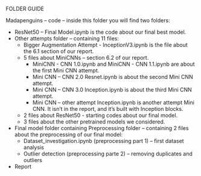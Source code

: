 FOLDER GUIDE

Madapenguins – code – inside this folder you will find two folders:

-	ResNet50 – Final Model.ipynb is the code about our final best model.
-	Other attempts folder – containing 11 files:
    - Bigger Augmentation Attempt - InceptionV3.ipynb is the file about the 6.1 section of our report.
    - 5 files about MiniCNNs – section 6.2 of our report.
      - MiniCNN - CNN 1.0.ipynb and  MiniCNN - CNN 1.1.ipynb are about the first Mini CNN attempt.
      - Mini CNN – CNN 2.0 Resnet.ipynb is about the second Mini CNN attempt.
      - Mini CNN – CNN 3.0 Inception.ipynb is about the third Mini CNN attempt.
      - Mini CNN – other attempt Inception.ipynb is another attempt Mini CNN. It isn’t in the report, and it’s built with Inception blocks.
    - 2 files about ResNet50 - starting codes about our final model.
    - 3 files about the other pretrained models we considered.
-	Final model folder containing Preprocessing folder – containing 2 files about the preprocessing of our final model:
    - Dataset_investigation.ipynb (preprocessing part 1) – first dataset analysis
    - Outlier detection (preprocessing parte 2) – removing duplicates and outliers
- Report
